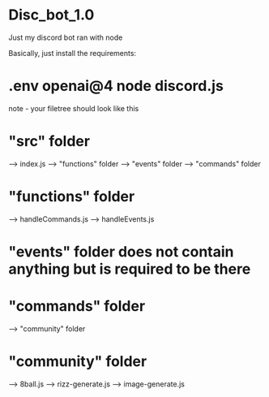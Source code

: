 # Disc_bot_1.0
Just my discord bot ran with node

Basically, just install the requirements:
# .env openai@4 node discord.js

note - your filetree should look like this

# "src" folder
--> index.js
--> "functions" folder
--> "events" folder
--> "commands" folder

# "functions" folder
--> handleCommands.js
--> handleEvents.js

# "events" folder does not contain anything but is required to be there

# "commands" folder
--> "community" folder

# "community" folder
--> 8ball.js
--> rizz-generate.js
--> image-generate.js

